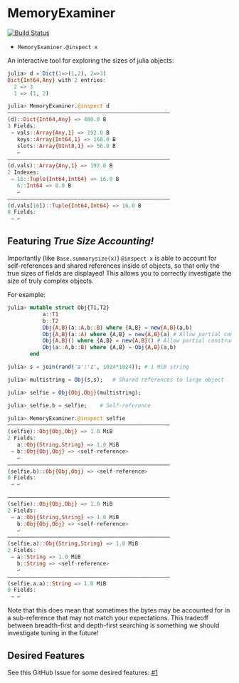 # MemoryExaminer

[![Build Status](https://travis-ci.com/nhdaly/MemoryExaminer.jl.svg?branch=master)](https://travis-ci.com/nhdaly/MemoryExaminer.jl)

- `MemoryExaminer.@inspect x`

An interactive tool for exploring the sizes of julia objects:
```julia
julia> d = Dict(1=>(1,2), 2=>3)
Dict{Int64,Any} with 2 entries:
  2 => 3
  1 => (1, 2)

julia> MemoryExaminer.@inspect d
———————————————————————————————————————————————————
(d)::Dict{Int64,Any} => 480.0 B
3 Fields:
 → vals::Array{Any,1} => 192.0 B
   keys::Array{Int64,1} => 168.0 B
   slots::Array{UInt8,1} => 56.0 B
   ↩
———————————————————————————————————————————————————
(d.vals)::Array{Any,1} => 192.0 B
2 Indexes:
 → 16::Tuple{Int64,Int64} => 16.0 B
   6::Int64 => 8.0 B
   ↩
———————————————————————————————————————————————————
(d.vals[16])::Tuple{Int64,Int64} => 16.0 B
0 Fields:
 → ↩
```

## Featuring *True Size Accounting!*
Importantly (like `Base.summarysize(x)`) `@inspect x` is able to account for self-references
and shared references inside of objects, so that only the true sizes of fields are
displayed! This allows you to correctly investigate the size of truly complex objects.

For example:
```julia
julia> mutable struct Obj{T1,T2}
           a::T1
           b::T2
           Obj{A,B}(a::A,b::B) where {A,B} = new{A,B}(a,b)
           Obj{A,B}(a::A) where {A,B} = new{A,B}(a) # Allow partial construction
           Obj{A,B}() where {A,B} = new{A,B}() # Allow partial construction
           Obj(a::A,b::B) where {A,B} = Obj{A,B}(a,b)
       end

julia> s = join(rand('a':'z', 1024*1024)); # 1 MiB string

julia> multistring = Obj(s,s);   # Shared references to large object

julia> selfie = Obj{Obj,Obj}(multistring);

julia> selfie.b = selfie;    # Self-reference

julia> MemoryExaminer.@inspect selfie
———————————————————————————————————————————————————
(selfie)::Obj{Obj,Obj} => 1.0 MiB
2 Fields:
   a::Obj{String,String} => 1.0 MiB
 → b::Obj{Obj,Obj} => <self-reference>
   ↩
———————————————————————————————————————————————————
(selfie.b)::Obj{Obj,Obj} => <self-reference>
0 Fields:
 → ↩

———————————————————————————————————————————————————
(selfie)::Obj{Obj,Obj} => 1.0 MiB
2 Fields:
 → a::Obj{String,String} => 1.0 MiB
   b::Obj{Obj,Obj} => <self-reference>
   ↩
———————————————————————————————————————————————————
(selfie.a)::Obj{String,String} => 1.0 MiB
2 Fields:
 → a::String => 1.0 MiB
   b::String => <self-reference>
   ↩
———————————————————————————————————————————————————
(selfie.a.a)::String => 1.0 MiB
0 Fields:
 → ↩
```

Note that this does mean that sometimes the bytes may be accounted for in a sub-reference
that may not match your expectations. This tradeoff between breadth-first and depth-first
searching is something we should investigate tuning in the future!


## Desired Features
See this GitHub Issue for some desired features: [#1](https://github.com/NHDaly/MemoryExaminer.jl/issues/1)
